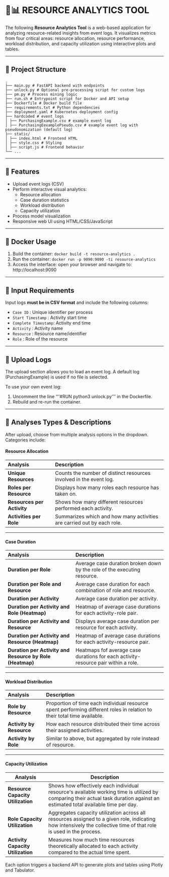 # :busts_in_silhouette::bar_chart: RESOURCE ANALYTICS TOOL

The following **Resource Analytics Tool** is a web-based application for analyzing resource-related insights from event logs. It visualizes metrics from four critical areas: resource allocation, resource performance, workload distribution, and capacity utilization using interactive plots and tables.

---

## :open_file_folder: Project Structure
```
.
├── main.py # FastAPI backend with endpoints
├── unlock.py # Optional pre-processing script for custom logs
├── pm.py # Process mining logic
├── run.sh # Entrypoint script for Docker and API setup
├── Dockerfile # Docker build file
├── requirements.txt # Python dependencies
├── deployment.yaml # Kubernetes deployment config
├── hardcoded # event logs
│ ├── PurchasingExample.csv # example event log
│ ├── PurchasingEexamplePseudo.csv # example event log with pseudonomization (default log)
├── static/
│ ├── index.html # Frontend HTML
│ ├── style.css # Styling
│ ├── script.js # Frontend behavior
└── ...
```
---

## :rocket: Features
- Upload event logs (CSV)
- Perform interactive visual analytics:
    - Resource allocation
    - Case duration statistics
    - Workload distribution
    - Capacity utilization
- Process model visualization
- Responsive web UI using HTML/CSS/JavaScript

---

## :whale: Docker Usage

1. Build the container: `docker build -t resource-analytics .`
4. Run the container: `docker run -p 9090:9090 -ti resource-analytics`
5. Access the interface: open your browser and navigate to: http://localhost:9090

---

## :mag_right: Input Requirements
Input logs **must be in CSV format** and include the following columns:

- `Case ID`           : Unique identifier per process   
- `Start Timestamp`   : Activity start time             
- `Complete Timestamp`: Activity end time               
- `Activity`          : Activity name                   
- `Resource`          : Resource name/identifier       
- `Role`              : Role of the resource            

---

## :page_facing_up: Upload Logs
The upload section allows you to load an event log. A default log (PurchasingExample) is used if no file is selected.

To use your own event log:
1. Uncomment the line '''#RUN python3 unlock.py''' in the Dockerfile.
2. Rebuild and re-run the container.

---

## :brain: Analyses Types & Descriptions
After upload, choose from multiple analysis options in the dropdown. Categories include:

#### Resource Allocation

| **Analysis**               | **Description** |
|:---------------------------|:----------------|
| **Unique Resources**       | Counts the number of distinct resources involved in the event log. |
| **Roles per Resource**     | Displays how many roles each resource has taken on. |
| **Resources per Activity** | Shows how many different resources performed each activity. |
| **Activities per Role**    | Summarizes which and how many activities are carried out by each role. |

---

#### Case Duration

| **Analysis**                                      | **Description** |
|:--------------------------------------------------|:----------------|
| **Duration per Role**                             | Average case duration broken down by the role of the executing resource. |
| **Duration per Role and Resource**                | Average case duration for each combination of role and resource. |
| **Duration per Activity**                         | Average case duration per activity. |
| **Duration per Activity and Role (Heatmap)**      | Heatmap of average case durations for each activity-role pair. |
| **Duration per Activity and Resource**            | Displays average case duration per resource for each activity. |
| **Duration per Activity and Resource (Heatmap)**  | Heatmap of average case durations for each activity-resource pair. |
| **Duration per Activity and Resource by Role (Heatmap)** | Heatmaps fof average case durations for each activity-resource pair within a role. |

---

#### Workload Distribution

| **Analysis**            | **Description** |
|:-------------------------|:----------------|
| **Role by Resource**     | Proportion of time each individual resource spent performing different roles in relation to their total time available. |
| **Activity by Resource** | How each resource distributed their time across their assigned activities. |
| **Activity by Role**     | Similar to above, but aggregated by role instead of resource. |

---

#### Capacity Utilization

| **Analysis**                      | **Description** |
|-----------------------------------|-----------------|
| **Resource Capacity Utilization** | Shows how effectively each individual resource's available working time is utilized by comparing their actual task duration against an estimated total available time per day. |
| **Role Capacity Utilization**     | Aggregates capacity utilization across all resources assigned to a given role, indicating how intensively the collective time of that role is used in the process. |
| **Activity Capacity Utilization** | Measures how much time resources theoretically allocated to each activity compared to the actual time spent. |



Each option triggers a backend API to generate plots and tables using Plotly and Tabulator.


